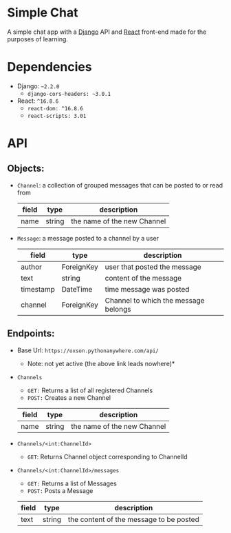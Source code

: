 # Simple Chat

A simple chat app with a [Django](https://github.com/django/django) API and [React](https://github.com/facebook/react) front-end made for the purposes of learning.

# Dependencies
 + Django: `~2.2.0`
   * `django-cors-headers: ~3.0.1`
 + React: `^16.8.6`
   * `react-dom: ^16.8.6`
   * `react-scripts: 3.01`

# API

## Objects:
 + `Channel`: a collection of grouped messages that can be posted to or read from
 
    | field | type   | description                 |
    | ----- | ------ | --------------------------- |
    | name  | string | the name of the new Channel |
 + `Message`: a message posted to a channel by a user
 
    | field | type   | description                 |
    | ----- | ------ | --------------------------- |
    | author  | ForeignKey | user that posted the message |
    | text  | string | content of the message |
    | timestamp  | DateTime | time message was posted |
    | channel  | ForeignKey | Channel to which the message belongs |

## Endpoints:
 + Base Url: `https://oxson.pythonanywhere.com/api/`
   * Note: not yet active (the above link leads nowhere)*
 + `Channels`
    * `GET:` Returns a list of all registered Channels
    * `POST:` Creates a new Channel
    
    | field | type   | description                 |
    | ----- | ------ | --------------------------- |
    | name  | string | the name of the new Channel |
 + `Channels/<int:ChannelId>`
    * `GET`: Returns Channel object corresponding to ChannelId
 + `Channels/<int:ChannelId>/messages`
    * `GET:` Returns a list of Messages
    * `POST:` Posts a Message
    
    | field | type | description |
    | ----- | ----| -------|
    | text | string | the content of the message to be posted |
